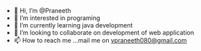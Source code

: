 - 👋 Hi, I’m @Praneeth
- 👀 I’m interested in programing
- 🌱 I’m currently learning java development
- 💞️ I’m looking to collaborate on development of web application
- 📫 How to reach me ...mail me on vpraneeth080@gmail.com

<!---
Pranet9/Pranet9 is a ✨ special ✨ repository because its `README.md` (this file) appears on your GitHub profile.
You can click the Preview link to take a look at your changes.
--->

